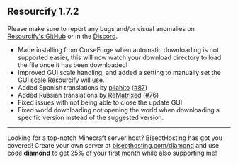 ## Resourcify 1.7.2

Please make sure to report any bugs and/or visual anomalies
on [Resourcify's GitHub](https://github.com/DeDiamondPro/Resourcify/issues) or in
the [Discord](https://discord.gg/XtAuqsJWby).

- Made installing from CurseForge when automatic downloading is not supported easier, this will now watch your download
  directory to load the file once it has been downloaded!
- Improved GUI scale handling, and added a setting to manually set the GUI scale Resourcify will use.
- Added Spanish translations
  by [pilahito](https://github.com/pilahito) ([#87](https://github.com/DeDiamondPro/Resourcify/issues/87))
- Added Russian translations
  by [ReMatrixed](https://github.com/ReMatrixed) ([#76](https://github.com/DeDiamondPro/Resourcify/pull/76))
- Fixed issues with not being able to close the update GUI
- Fixed world downloading not opening the world when downloading a specific version instead of the suggested version.

----------------------------------------------------------------------------------------------------

Looking for a top-notch Minecraft server host? BisectHosting has got you covered! Create your own server
at [bisecthosting.com/diamond](https://bisecthosting.com/diamond?r=resourcify+update) and use code **diamond** to get
25% of your first month while also supporting me!